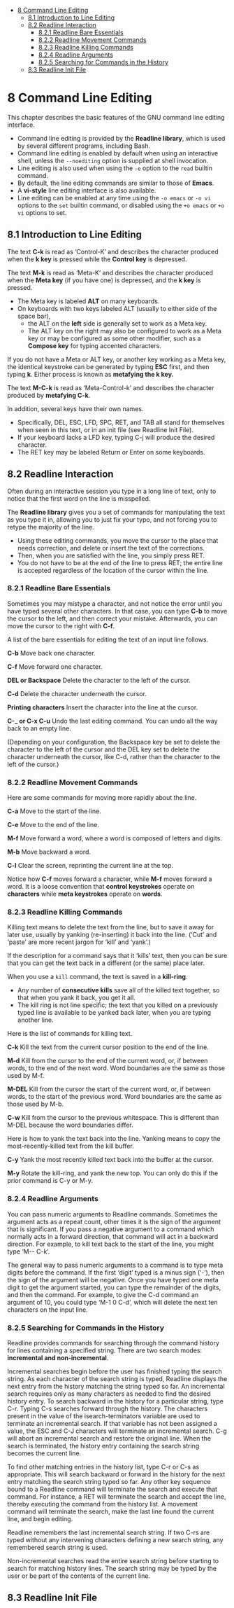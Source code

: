 - [8 Command Line Editing](#8-command-line-editing)
  - [8.1 Introduction to Line Editing](#81-introduction-to-line-editing)
  - [8.2 Readline Interaction](#82-readline-interaction)
    - [8.2.1 Readline Bare Essentials](#821-readline-bare-essentials)
    - [8.2.2 Readline Movement Commands](#822-readline-movement-commands)
    - [8.2.3 Readline Killing Commands](#823-readline-killing-commands)
    - [8.2.4 Readline Arguments](#824-readline-arguments)
    - [8.2.5 Searching for Commands in the History](#825-searching-for-commands-in-the-history)
  - [8.3 Readline Init File](#83-readline-init-file)


# 8 Command Line Editing

This chapter describes the basic features of the GNU command line editing interface. 
- Command line editing is provided by the **Readline library**, which is used by several different programs, including Bash. 
- Command line editing is enabled by default when using an interactive shell, unless the `--noediting` option is supplied at shell invocation. 
- Line editing is also used when using the `-e` option to the `read` builtin command. 
- By default, the line editing commands are similar to those of **Emacs**. 
- A **vi-style** line editing interface is also available. 
- Line editing can be enabled at any time using the `-o emacs` or `-o vi` options to the `set` builtin command, or disabled using the `+o emacs` or `+o vi` options to set.

## 8.1 Introduction to Line Editing

The text **C-k** is read as ‘Control-K’ and describes the character produced when the **k key** is pressed while the **Control key** is depressed.

The text **M-k** is read as ‘Meta-K’ and describes the character produced when the **Meta key** (if you have one) is depressed, and the **k key** is pressed. 
- The Meta key is labeled **ALT** on many keyboards. 
- On keyboards with two keys labeled ALT (usually to either side of the space bar), 
  - the ALT on the **left** side is generally set to work as a Meta key. 
  - The ALT key on the right may also be configured to work as a Meta key or may be configured as some other modifier, such as a **Compose key** for typing accented characters.

If you do not have a Meta or ALT key, or another key working as a Meta key, the identical keystroke can be generated by typing **ESC** first, and then typing **k**. Either process is known as **metafying the k key.**

The text **M-C-k** is read as ‘Meta-Control-k’ and describes the character produced by **metafying C-k**.

In addition, several keys have their own names. 
- Specifically, DEL, ESC, LFD, SPC, RET, and TAB all stand for themselves when seen in this text, or in an init file (see Readline Init File). 
- If your keyboard lacks a LFD key, typing C-j will produce the desired character. 
- The RET key may be labeled Return or Enter on some keyboards.

## 8.2 Readline Interaction

Often during an interactive session you type in a long line of text, only to notice that the first word on the line is misspelled. 

The **Readline library** gives you a set of commands for manipulating the text as you type it in, allowing you to just fix your typo, and not forcing you to retype the majority of the line. 

- Using these editing commands, you move the cursor to the place that needs correction, and delete or insert the text of the corrections. 
- Then, when you are satisfied with the line, you simply press RET. 
- You do not have to be at the end of the line to press RET; the entire line is accepted regardless of the location of the cursor within the line.

### 8.2.1 Readline Bare Essentials

Sometimes you may mistype a character, and not notice the error until you have typed several other characters. In that case, you can type **C-b** to move the cursor to the left, and then correct your mistake. Afterwards, you can move the cursor to the right with **C-f**.

A list of the bare essentials for editing the text of an input line follows.

**C-b**
Move back one character.

**C-f**
Move forward one character.

**DEL or Backspace**
Delete the character to the left of the cursor.

**C-d**
Delete the character underneath the cursor.

**Printing characters**
Insert the character into the line at the cursor.

**C-_ or C-x C-u**
Undo the last editing command. You can undo all the way back to an empty line.

(Depending on your configuration, the Backspace key be set to delete the character to the left of the cursor and the DEL key set to delete the character underneath the cursor, like C-d, rather than the character to the left of the cursor.)

### 8.2.2 Readline Movement Commands

Here are some commands for moving more rapidly about the line.

**C-a**
Move to the start of the line.

**C-e**
Move to the end of the line.

**M-f**
Move forward a word, where a word is composed of letters and digits.

**M-b**
Move backward a word.

**C-l**
Clear the screen, reprinting the current line at the top.

Notice how **C-f** moves forward a character, while **M-f** moves forward a word. It is a loose convention that **control keystrokes** operate on **characters** while **meta keystrokes** operate on **words**.

### 8.2.3 Readline Killing Commands

Killing text means to delete the text from the line, but to save it away for later use, usually by yanking (re-inserting) it back into the line. (‘Cut’ and ‘paste’ are more recent jargon for ‘kill’ and ‘yank’.)

If the description for a command says that it ‘kills’ text, then you can be sure that you can get the text back in a different (or the same) place later.

When you use a `kill` command, the text is saved in a **kill-ring**. 
- Any number of **consecutive kills** save all of the killed text together, so that when you yank it back, you get it all. 
- The kill ring is not line specific; the text that you killed on a previously typed line is available to be yanked back later, when you are typing another line.

Here is the list of commands for killing text.

**C-k**
Kill the text from the current cursor position to the end of the line.

**M-d**
Kill from the cursor to the end of the current word, or, if between words, to the end of the next word. Word boundaries are the same as those used by M-f.

**M-DEL**
Kill from the cursor the start of the current word, or, if between words, to the start of the previous word. Word boundaries are the same as those used by M-b.

**C-w**
Kill from the cursor to the previous whitespace. This is different than M-DEL because the word boundaries differ.

Here is how to yank the text back into the line. Yanking means to copy the most-recently-killed text from the kill buffer.

**C-y**
Yank the most recently killed text back into the buffer at the cursor.

**M-y**
Rotate the kill-ring, and yank the new top. You can only do this if the prior command is C-y or M-y.

### 8.2.4 Readline Arguments

You can pass numeric arguments to Readline commands. Sometimes the argument acts as a repeat count, other times it is the sign of the argument that is significant. If you pass a negative argument to a command which normally acts in a forward direction, that command will act in a backward direction. For example, to kill text back to the start of the line, you might type ‘M-- C-k’.

The general way to pass numeric arguments to a command is to type meta digits before the command. If the first ‘digit’ typed is a minus sign (‘-’), then the sign of the argument will be negative. Once you have typed one meta digit to get the argument started, you can type the remainder of the digits, and then the command. For example, to give the C-d command an argument of 10, you could type ‘M-1 0 C-d’, which will delete the next ten characters on the input line.

### 8.2.5 Searching for Commands in the History

Readline provides commands for searching through the command history for lines containing a specified string. There are two search modes: **incremental and non-incremental**.

Incremental searches begin before the user has finished typing the search string. As each character of the search string is typed, Readline displays the next entry from the history matching the string typed so far. An incremental search requires only as many characters as needed to find the desired history entry. To search backward in the history for a particular string, type C-r. Typing C-s searches forward through the history. The characters present in the value of the isearch-terminators variable are used to terminate an incremental search. If that variable has not been assigned a value, the ESC and C-J characters will terminate an incremental search. C-g will abort an incremental search and restore the original line. When the search is terminated, the history entry containing the search string becomes the current line.

To find other matching entries in the history list, type C-r or C-s as appropriate. This will search backward or forward in the history for the next entry matching the search string typed so far. Any other key sequence bound to a Readline command will terminate the search and execute that command. For instance, a RET will terminate the search and accept the line, thereby executing the command from the history list. A movement command will terminate the search, make the last line found the current line, and begin editing.

Readline remembers the last incremental search string. If two C-rs are typed without any intervening characters defining a new search string, any remembered search string is used.

Non-incremental searches read the entire search string before starting to search for matching history lines. The search string may be typed by the user or be part of the contents of the current line.


## 8.3 Readline Init File






